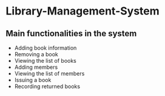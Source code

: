 # Library-Management-System

## Main functionalities in the system
* Adding book information
* Removing a book
* Viewing the list of books
* Adding members 
* Viewing the list of members
* Issuing a book
* Recording returned books
